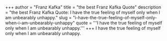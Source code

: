+++
author = "Franz Kafka"
title = "the best Franz Kafka Quote"
description = "the best Franz Kafka Quote: I have the true feeling of myself only when I am unbearably unhappy."
slug = "i-have-the-true-feeling-of-myself-only-when-i-am-unbearably-unhappy"
quote = '''I have the true feeling of myself only when I am unbearably unhappy.'''
+++
I have the true feeling of myself only when I am unbearably unhappy.
